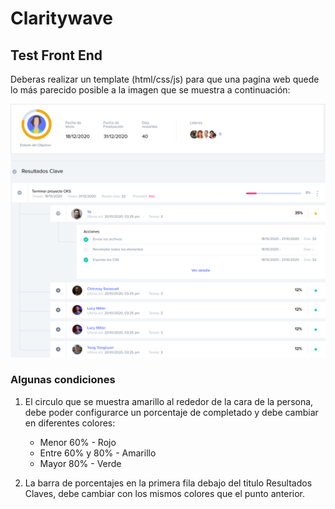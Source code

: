 # Claritywave

## Test Front End

Deberas realizar un template (html/css/js) para que una pagina web quede lo más parecido posible a la imagen que se muestra a continuación:

![Example](/test_cw.png)

### Algunas condiciones

1. El circulo que se muestra amarillo al rededor de la cara de la persona, debe poder configurarce un porcentaje de completado y debe cambiar en diferentes colores:
     - Menor 60%  - Rojo
     - Entre 60% y 80%  - Amarillo
     - Mayor 80%  - Verde
  
2. La barra de porcentajes en la primera fila debajo del titulo Resultados Claves, debe cambiar con los mismos colores que el punto anterior.

